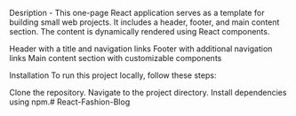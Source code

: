 Desription - This one-page React application serves as a template for building small web projects. It includes a header, footer, and main content section. The content is dynamically rendered using React components.

Header with a title and navigation links
Footer with additional navigation links
Main content section with customizable components


Installation
To run this project locally, follow these steps:

Clone the repository.
Navigate to the project directory.
Install dependencies using npm.# React-Fashion-Blog
